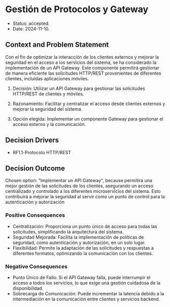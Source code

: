 # Gestión de Protocolos y Gateway

* Status: accepted.
* Date: 2024-11-10.

## Context and Problem Statement

Con el fin de optimizar la interacción de los clientes externos y mejorar la seguridad en el acceso a los servicios del sistema, se ha considerado la implementación de un API Gateway. Este componente permitirá gestionar de manera eficiente las solicitudes HTTP/REST provenientes de diferentes clientes, incluidas aplicaciones móviles.

1.	Decisión: Utilizar un API Gateway para gestionar las solicitudes HTTP/REST de clientes y móviles.

2.	Razonamiento: Facilitar y centralizar el acceso desde clientes externos y mejorar la seguridad del sistema.

3.	Opción elegida: Implementar un componente Gateway para gestionar el acceso externo y la comunicación.

## Decision Drivers

* RF1.1-Protocolo HTTP/REST

## Decision Outcome

Chosen option: "Implementar un API Gateway", because permitirá una mejor gestión de las solicitudes de los clientes, asegurando un acceso centralizado y controlado a los diferentes microservicios del sistema. Esto contribuirá a mejorar la seguridad al servir como un punto de control para la autenticación y autorización

### Positive Consequences

* Centralización: Proporciona un punto único de acceso para todas las solicitudes, simplificando la arquitectura del sistema.
* Seguridad Mejorada: Facilita la implementación de políticas de seguridad, como autenticación y autorización, en un solo lugar.
* Flexibilidad: Permite la adaptación de las solicitudes y respuestas a diferentes formatos, optimizando la comunicación con los clientes.

### Negative Consequences

* Punto Único de Fallo: Si el API Gateway falla, puede interrumpir el acceso a todos los servicios, lo que exige una gestión cuidadosa de la disponibilidad.
* Sobrecarga de Comunicación: Puede incrementar la latencia debido a la intermediación en la comunicación entre clientes y servicios backend.
